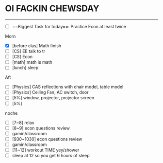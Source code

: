 # OI FACKIN CHEWSDAY
---
- [ ] ==Biggest Task for today==: Practice Econ at least twice

Morn
- [x] [before clas] Math finish
- [ ] [CS] EE talk to tr
- [ ] [CS] Econ
- [ ] [math] math is math
- [ ] [lunch] sleep

Aft
- [ ] [Physics] CAS reflections with chair model, table model
- [ ] [Physics] Ceiling Fan, AC switch, door
- [ ] [5%] window, projector, projector screen
- [ ] [5%] 

noche
- [ ] [7~8] relax
- [ ] [8~9] econ questions review
- [ ] gamin/classroom
- [ ] [930~1030] econ questions review
- [ ] gamin/classroom
- [ ] [11~12] workout TIME yey/shower
- [ ] sleep at 12 so you get 6 hours of sleep